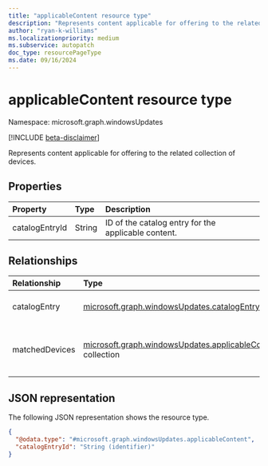 ```yaml
---
title: "applicableContent resource type"
description: "Represents content applicable for offering to the related collection of devices."
author: "ryan-k-williams"
ms.localizationpriority: medium
ms.subservice: autopatch
doc_type: resourcePageType
ms.date: 09/16/2024
---
```


# applicableContent resource type

Namespace: microsoft.graph.windowsUpdates

[!INCLUDE [beta-disclaimer](../../includes/beta-disclaimer.md)]

Represents content applicable for offering to the related collection of devices.

## Properties
|Property|Type|Description|
|:---|:---|:---|
|catalogEntryId|String|ID of the catalog entry for the applicable content.|

## Relationships
| Relationship | Type                                                                                       | Description                              |
|:-------------|:-------------------------------------------------------------------------------------------|:-----------------------------------------|
| catalogEntry | [microsoft.graph.windowsUpdates.catalogEntry](../resources/windowsupdates-catalogentry.md) | Catalog entry for the update or content. |
|matchedDevices|[microsoft.graph.windowsUpdates.applicableContentDeviceMatch](../resources/windowsupdates-applicablecontentdevicematch.md) collection|Collection of devices and recommendations for applicable catalog content.|

## JSON representation

The following JSON representation shows the resource type.
<!-- {
  "blockType": "resource",
  "@odata.type": "microsoft.graph.windowsUpdates.applicableContent",
  "keyProperty": "catalogEntryId"
}
-->
``` json
{
  "@odata.type": "#microsoft.graph.windowsUpdates.applicableContent",
  "catalogEntryId": "String (identifier)"
}
```
